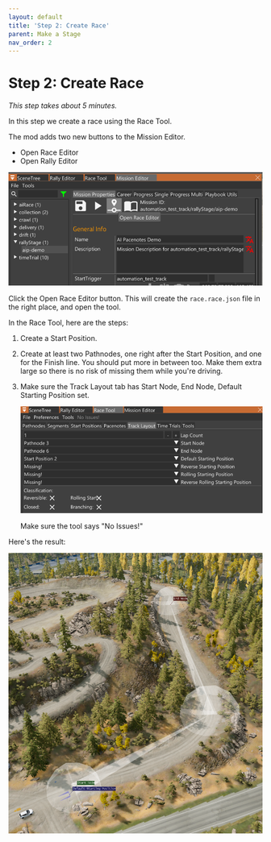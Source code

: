 ```yaml
---
layout: default
title: 'Step 2: Create Race'
parent: Make a Stage
nav_order: 2
---
```


# Step 2: Create Race

_This step takes about 5 minutes._

In this step we create a race using the Race Tool.

The mod adds two new buttons to the Mission Editor.
- Open Race Editor
- Open Rally Editor

![race editor open](./img/race_editor_open.png)

Click the Open Race Editor button. This will create the `race.race.json` file in the right place, and open the tool.

In the Race Tool, here are the steps:

1. Create a Start Position.
1. Create at least two Pathnodes, one right after the Start Position, and one
   for the Finish line. You should put more in between too. Make them extra
   large so there is no risk of missing them while you're driving.
1. Make sure the Track Layout tab has Start Node, End Node, Default Starting Position set.

   ![create_race_1](./img/create_race_1.png)

   Make sure the tool says "No Issues!"


Here's the result:

![create_race_2](./img/create_race_2.png)
